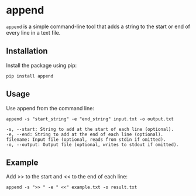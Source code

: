 # append

`append` is a simple command-line tool that adds a string to the start or end of every line in a text file.

## Installation

Install the package using pip:

```pip install append```

## Usage

Use append from the command line:

    append -s "start_string" -e "end_string" input.txt -o output.txt

    -s, --start: String to add at the start of each line (optional).
    -e, --end: String to add at the end of each line (optional).
    filename: Input file (optional, reads from stdin if omitted).
    -o, --output: Output file (optional, writes to stdout if omitted).

## Example

Add >> to the start and << to the end of each line:

    append -s ">> " -e " <<" example.txt -o result.txt

